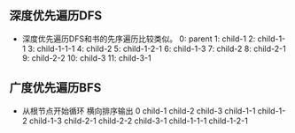 ## 深度优先遍历DFS
- 深度优先遍历DFS和书的先序遍历比较类似。
0: parent
1: child-1
2: child-1-1
3: child-1-1-1
4: child-2
5: child-1-2-1
6: child-1-3
7: child-2
8: child-2-1
9: child-2-2
10: child-3
11: child-3-1

## 广度优先遍历BFS
- 从根节点开始循环 横向排序输出
0
child-1
child-2
child-3
child-1-1
child-1-2
child-1-3
child-2-1
child-2-2
child-3-1
child-1-1-1
child-1-2-1
